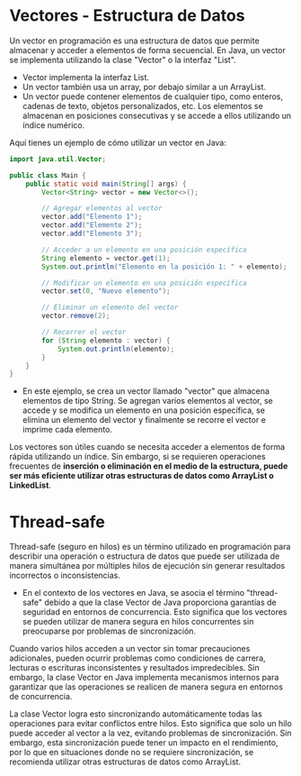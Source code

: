 # Vectores - Estructura de Datos
Un vector en programación es una estructura de datos que permite almacenar y acceder a elementos de forma secuencial. En Java, un vector se implementa utilizando la clase "Vector" o la interfaz "List".

+ Vector implementa la interfaz List.
+ Un vector también usa un array, por debajo similar a un ArrayList.
+ Un vector puede contener elementos de cualquier tipo, como enteros, cadenas de texto, objetos personalizados, etc. Los elementos se almacenan en posiciones consecutivas y se accede a ellos utilizando un índice numérico.

Aquí tienes un ejemplo de cómo utilizar un vector en Java:
``` java
import java.util.Vector;

public class Main {
    public static void main(String[] args) {
        Vector<String> vector = new Vector<>();

        // Agregar elementos al vector
        vector.add("Elemento 1");
        vector.add("Elemento 2");
        vector.add("Elemento 3");

        // Acceder a un elemento en una posición específica
        String elemento = vector.get(1);
        System.out.println("Elemento en la posición 1: " + elemento);

        // Modificar un elemento en una posición específica
        vector.set(0, "Nuevo elemento");

        // Eliminar un elemento del vector
        vector.remove(2);

        // Recorrer el vector
        for (String elemento : vector) {
            System.out.println(elemento);
        }
    }
}
```
+ En este ejemplo, se crea un vector llamado "vector" que almacena elementos de tipo String. Se agregan varios elementos al vector, se accede y se modifica un elemento en una posición específica, se elimina un elemento del vector y finalmente se recorre el vector e imprime cada elemento.

Los vectores son útiles cuando se necesita acceder a elementos de forma rápida utilizando un índice. Sin embargo, si se requieren operaciones frecuentes de **inserción o eliminación en el medio de la estructura, puede ser más eficiente utilizar otras estructuras de datos como ArrayList o LinkedList**.

# Thread-safe
Thread-safe (seguro en hilos) es un término utilizado en programación para describir una operación o estructura de datos que puede ser utilizada de manera simultánea por múltiples hilos de ejecución sin generar resultados incorrectos o inconsistencias.

+ En el contexto de los vectores en Java, se asocia el término "thread-safe" debido a que la clase Vector de Java proporciona garantías de seguridad en entornos de concurrencia. Esto significa que los vectores se pueden utilizar de manera segura en hilos concurrentes sin preocuparse por problemas de sincronización.

Cuando varios hilos acceden a un vector sin tomar precauciones adicionales, pueden ocurrir problemas como condiciones de carrera, lecturas o escrituras inconsistentes y resultados impredecibles. Sin embargo, la clase Vector en Java implementa mecanismos internos para garantizar que las operaciones se realicen de manera segura en entornos de concurrencia.

La clase Vector logra esto sincronizando automáticamente todas las operaciones para evitar conflictos entre hilos. Esto significa que solo un hilo puede acceder al vector a la vez, evitando problemas de sincronización. Sin embargo, esta sincronización puede tener un impacto en el rendimiento, por lo que en situaciones donde no se requiere sincronización, se recomienda utilizar otras estructuras de datos como ArrayList.

